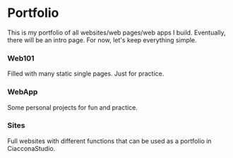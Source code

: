 # Portfolio

This is my portfolio of all websites/web pages/web apps I build. Eventually, there will be an intro page. For now, let's keep everything simple.



### Web101

Filled with many static single pages. Just for practice.



### WebApp

Some personal projects for fun and practice.



### Sites

Full websites with different functions that can be used as a portfolio in CiacconaStudio.